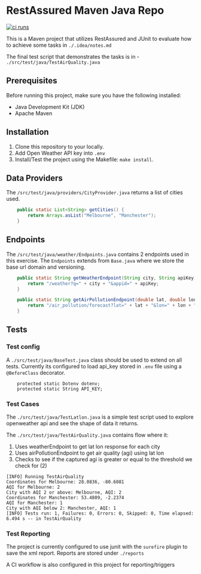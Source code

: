 # RestAssured Maven Java Repo

[![ci runs](https://github.com/tooniez/restassured-maven-java/actions/workflows/ci.yml/badge.svg)](https://github.com/tooniez/restassured-maven-java/actions/workflows/ci.yml)

This is a Maven project that utilizes RestAssured and JUnit to evaluate how to achieve some tasks in `./.idea/notes.md` 

The final test script that demonstrates the tasks is in - `./src/test/java/TestAirQuality.java`


## Prerequisites

Before running this project, make sure you have the following installed:

- Java Development Kit (JDK)
- Apache Maven

## Installation

1. Clone this repository to your locally.
2. Add Open Weather API key into `.env`
2. Install/Test the project using the Makefile: `make install`.


## Data Providers

The `/src/test/java/providers/CityProvider.java` returns a list of cities used.

```java
    public static List<String> getCities() {
        return Arrays.asList("Melbourne", "Manchester");
    }
```

## Endpoints

The `/src/test/java/weather/Endpoints.java` contains 2 endpoints used in this exercise. The `Endpoints` extends from `Base.java` where we store the base url domain and versioning.

```java
    public static String getWeatherEndpoint(String city, String apiKey) {
        return "/weather?q=" + city + "&appid=" + apiKey;
    }

    public static String getAirPollutionEndpoint(double lat, double lon, String apiKey) {
        return "/air_pollution/forecast?lat=" + lat + "&lon=" + lon + "&appid=" + apiKey;
    }
```

## Tests

### Test config

A `./src/test/java/BaseTest.java` class should be used to extend on all tests. Currently its configured to load api_key stored in `.env` file using a `@BeforeClass` decorator.

```
    protected static Dotenv dotenv;
    protected static String API_KEY;
```

### Test Cases

The `./src/test/java/TestLatlon.java` is a simple test script used to explore openweather api and see the shape of data it returns.

The `./src/test/java/TestAirQuality.java` contains flow where it:
1. Uses weatherEndpoint to get lat lon response for each city
2. Uses airPollutionEndpoint to get air quality (agi) using lat lon
3. Checks to see if the captured agi is greater or equal to the threshold we check for (2)

```shell
[INFO] Running TestAirQuality
Coordinates for Melbourne: 28.0836, -80.6081
AQI for Melbourne: 2
City with AQI 2 or above: Melbourne, AQI: 2
Coordinates for Manchester: 53.4809, -2.2374
AQI for Manchester: 1
City with AQI below 2: Manchester, AQI: 1
[INFO] Tests run: 1, Failures: 0, Errors: 0, Skipped: 0, Time elapsed: 6.494 s -- in TestAirQuality
```

### Test Reporting

The project is currently configured to use junit with the `surefire` plugin to save the xml report. Reports are stored under `./reports`

A CI workflow is also configured in this project for reporting/triggers
